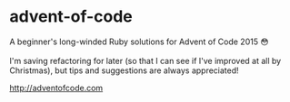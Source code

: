 # advent-of-code
A beginner's long-winded Ruby solutions for Advent of Code 2015 😳 <br><br>
I'm saving refactoring for later (so that I can see if I've improved at all by Christmas), but tips and suggestions are always appreciated!

http://adventofcode.com

